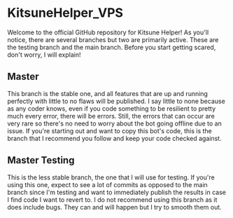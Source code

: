 # KitsuneHelper_VPS #
Welcome to the official GitHub repository for Kitsune Helper! As you'll notice, there are several branches but two are primarily active. These are the testing branch and the main branch. Before you start getting scared, don't worry, I will explain!

## Master ##
This branch is the stable one, and all features that are up and running perfectly with little to no flaws will be published. I say little to none because as any coder knows, even if you code something to be resilient to pretty much every error, there will be errors. Still, the errors that can occur are very rare so there's no need to worry about the bot going offline due to an issue. If you're starting out and want to copy this bot's code, this is the branch that I recommend you follow and keep your code checked against.

## Master Testing ##
This is the less stable branch, the one that I will use for testing. If you're using this one, expect to see a lot of commits as opposed to the main branch since I'm testing and want to immediately publish the results in case I find code I want to revert to. I do not recommend using this branch as it does include bugs. They can and will happen but I try to smooth them out.

